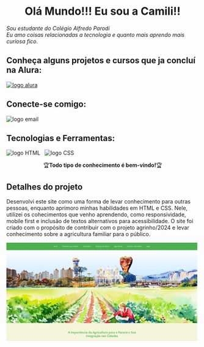 <!--Sessão do Título-->
<h1 align="center">Olá Mundo!!! Eu sou a Camili!! </h1>

<p>
  <em>Sou estudante do Colégio Alfredo Parodi<br>
      Eu amo coisas relacionadas a tecnologia e quanto mais aprendo mais curiosa fico.
  </em>
</p>

<!--Sessão de Projetos e Cursos que já foram concluídos pela Alura-->
<h2>Conheça alguns projetos e cursos que ja concluí na Alura:</h2>

<a href="https://cursos.alura.com.br/user/">
  <img alt="logo alura" src="https://www.alura.com.br/assets/img/alura-share.1720710817.png"  width="150" heigth="100">
</a>

<br>

<!--Sessão com informações para contato contendo link para E-mail-->
<div>
  <h2>Conecte-se comigo:</h2>

  <p>
    <a href="camili.aquino@escola.pr.gov.br">
      <img align="left" alt="logo email" src="https://cdn4.iconfinder.com/data/icons/social-media-logos-6/512/112-gmail_email_mail-512.png" width="100">
    </a>
  </p>
</div>

<br>

<!--Sessão contendo as ferramentas e tecnologias que mais utilizo até o momento-->
<div>
  <p>
    <h2 align="left">Tecnologias e Ferramentas:</h2>
  </p>
  <img align="left" alt="logo HTML" src="https://icons.iconarchive.com/icons/cornmanthe3rd/plex/512/Other-html-5-icon.png" width="100">
  <img align="left" alt="logo CSS" src="https://encrypted-tbn0.gstatic.com/images?q=tbn:ANd9GcQZGM5Jpbl1RAxb3fvhRfbZzN8XyOot58Yskw&s" width="100">
 
</div>

<br>


<p align="center">🏆<strong>Todo tipo de conhecimento é bem-vindo!</strong>🏆</p>


## Detalhes do projeto

Desenvolvi este site como uma forma de levar conhecimento para outras pessoas, enquanto aprimoro minhas habilidades em HTML e CSS. Nele, utilizei os cohecimentos que venho aprendendo, como responsividade, mobile first e inclusão de textos alternativos para acessibilidade. O site foi criado com o propósito de contribuir com o projeto agrinho/2024 e levar conhecimento sobre a agricultura familiar para o público.

 <img align="center" alt="imagem do site desenvolvido" src="./img/Site.png" width="500">





